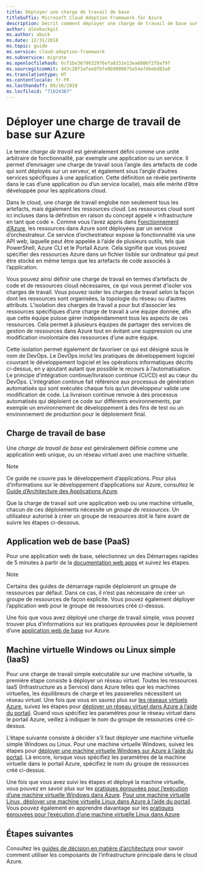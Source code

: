 ```yaml
---
title: Déployer une charge de travail de base
titleSuffix: Microsoft Cloud Adoption Framework for Azure
description: Décrit comment déployer une charge de travail de base sur Azure
author: alexbuckgit
ms.author: abuck
ms.date: 12/31/2018
ms.topic: guide
ms.service: cloud-adoption-framework
ms.subservice: migrate
ms.openlocfilehash: 6cf1be3679032976efa0331e13ea6806f2f8a79f
ms.sourcegitcommit: 443c28f3afeedfbfe8b9980875a54afdbebd83a8
ms.translationtype: HT
ms.contentlocale: fr-FR
ms.lasthandoff: 09/16/2019
ms.locfileid: "71024367"
---
```

# <a name="deploy-a-basic-workload-in-azure"></a>Déployer une charge de travail de base sur Azure

Le terme *charge de travail* est généralement défini comme une unité arbitraire de fonctionnalité, par exemple une application ou un service. Il permet d’envisager une charge de travail sous l’angle des artefacts de code qui sont déployés sur un serveur, et également sous l’angle d’autres services spécifiques à une application. Cette définition se révèle pertinente dans le cas d’une application ou d’un service local(e), mais elle mérite d’être développée pour les applications cloud.

Dans le cloud, une charge de travail englobe non seulement tous les artefacts, mais également les ressources cloud. Les ressources cloud sont ici incluses dans la définition en raison du concept appelé « infrastructure en tant que code ». Comme vous l’avez appris dans [Fonctionnement d’Azure](../../getting-started/what-is-azure.md), les ressources dans Azure sont déployées par un service d’orchestrateur. Ce service d’orchestrateur expose la fonctionnalité via une API web, laquelle peut être appelée à l’aide de plusieurs outils, tels que PowerShell, Azure CLI et le Portail Azure. Cela signifie que vous pouvez spécifier des ressources Azure dans un fichier lisible sur ordinateur qui peut être stocké en même temps que les artefacts de code associés à l’application.

Vous pouvez ainsi définir une charge de travail en termes d’artefacts de code et de ressources cloud nécessaires, ce qui vous permet d’isoler vos charges de travail. Vous pouvez isoler les charges de travail selon la façon dont les ressources sont organisées, la topologie du réseau ou d’autres attributs. L’isolation des charges de travail a pour but d’associer les ressources spécifiques d’une charge de travail à une équipe donnée, afin que cette équipe puisse gérer indépendamment tous les aspects de ces ressources. Cela permet à plusieurs équipes de partager des services de gestion de ressources dans Azure tout en évitant une suppression ou une modification involontaire des ressources d’une autre équipe.

Cette isolation permet également de favoriser ce qui est désigné sous le nom de DevOps. Le DevOps inclut les pratiques de développement logiciel couvrant le développement logiciel et les opérations informatiques décrits ci-dessus, en y ajoutant autant que possible le recours à l’automatisation. Le principe d’intégration continue/livraison continue (CI/CD) est au cœur du DevOps. L’intégration continue fait référence aux processus de génération automatisés qui sont exécutés chaque fois qu’un développeur valide une modification de code. La livraison continue renvoie à des processus automatisés qui déploient ce code sur différents environnements, par exemple un environnement de développement à des fins de test ou un environnement de production pour le déploiement final.

## <a name="basic-workload"></a>Charge de travail de base

Une *charge de travail de base* est généralement définie comme une application web unique, ou un réseau virtuel avec une machine virtuelle.

> [!NOTE]
> Ce guide ne couvre pas le développement d’applications. Pour plus d’informations sur le développement d’applications sur Azure, consultez le [Guide d’Architecture des Applications Azure](https://docs.microsoft.com/azure/architecture/guide).

Que la charge de travail soit une application web ou une machine virtuelle, chacun de ces déploiements nécessite un *groupe de ressources*. Un utilisateur autorisé à créer un groupe de ressources doit le faire avant de suivre les étapes ci-dessous.

## <a name="basic-web-application-paas"></a>Application web de base (PaaS)

Pour une application web de base, sélectionnez un des Démarrages rapides de 5 minutes à partir de la [documentation web apps](https://docs.microsoft.com/azure/app-service?toc=/azure/architecture/cloud-adoption-guide/toc.json) et suivez les étapes.

> [!NOTE]
> Certains des guides de démarrage rapide déploieront un groupe de ressources par défaut. Dans ce cas, il n’est pas nécessaire de créer un groupe de ressources de façon explicite. Vous pouvez également déployer l’application web pour le groupe de ressources créé ci-dessus.

Une fois que vous avez déployé une charge de travail simple, vous pouvez trouver plus d’informations sur les pratiques éprouvées pour le déploiement d’une [application web de base](https://docs.microsoft.com/azure/architecture/reference-architectures/app-service-web-app/basic-web-app?toc=/azure/architecture/cloud-adoption-guide/toc.json) sur Azure.

## <a name="single-windows-or-linux-vm-iaas"></a>Machine virtuelle Windows ou Linux simple (IaaS)

Pour une charge de travail simple exécutable sur une machine virtuelle, la première étape consiste à déployer un réseau virtuel. Toutes les ressources IaaS (Infrastructure as a Service) dans Azure telles que les machines virtuelles, les équilibreurs de charge et les passerelles nécessitent un réseau virtuel. Une fois que vous en saurez plus sur [les réseaux virtuels Azure](https://docs.microsoft.com/azure/virtual-network/virtual-networks-overview?toc=/azure/architecture/cloud-adoption-guide/toc.json), suivez les étapes pour [déployer un réseau virtuel dans Azure à l’aide du portail](https://docs.microsoft.com/azure/virtual-network/quick-create-portal?toc=/azure/architecture/cloud-adoption-guide/toc.json). Quand vous spécifiez les paramètres pour le réseau virtuel dans le portail Azure, veillez à indiquer le nom du groupe de ressources créé ci-dessus.

L’étape suivante consiste à décider s’il faut déployer une machine virtuelle simple Windows ou Linux. Pour une machine virtuelle Windows, suivez les étapes pour [déployer une machine virtuelle Windows sur Azure à l’aide du portail](https://docs.microsoft.com/azure/virtual-machines/windows/quick-create-portal?toc=/azure/architecture/cloud-adoption-guide/toc.json). Là encore, lorsque vous spécifiez les paramètres de la machine virtuelle dans le portail Azure, spécifiez le nom du groupe de ressources créé ci-dessus.

Une fois que vous avez suivi les étapes et déployé la machine virtuelle, vous pouvez en savoir plus sur les [pratiques éprouvées pour l’exécution d’une machine virtuelle Windows dans Azure](https://docs.microsoft.com/azure/architecture/reference-architectures/virtual-machines-windows/single-vm?toc=/azure/architecture/cloud-adoption-guide/toc.json). [Pour une machine virtuelle Linux, déployer une machine virtuelle Linux dans Azure à l’aide du portail](https://docs.microsoft.com/azure/virtual-machines/linux/quick-create-portal?toc=/azure/architecture/cloud-adoption-guide/toc.json). Vous pouvez également en apprendre davantage sur les [pratiques éprouvées pour l’exécution d’une machine virtuelle Linux dans Azure](https://docs.microsoft.com/azure/architecture/reference-architectures/virtual-machines-linux/single-vm?toc=/azure/architecture/cloud-adoption-guide/toc.json).

## <a name="next-steps"></a>Étapes suivantes

Consultez les [guides de décision en matière d’architecture](../../decision-guides/index.md) pour savoir comment utiliser les composants de l’infrastructure principale dans le cloud Azure.
